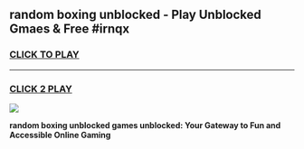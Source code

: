 
## random boxing unblocked - Play Unblocked Gmaes & Free #irnqx
<h3>
<a href="https://news.freeplayer.one?title=random_boxing_unblocked&ref=03M">CLICK TO PLAY</a></h3>
<hr>

<h3>
<a href="https://news.freeplayer.one?title=random_boxing_unblocked&ref=03M">CLICK 2 PLAY</a>
  
</h3>

<a href="https://news.freeplayer.one?title=random_boxing_unblocked&ref=03M"><img src="https://clearcache.store/games.png"></a>


**random boxing unblocked games unblocked: Your Gateway to Fun and Accessible Online Gaming**
